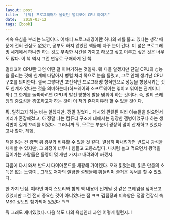 ```yaml
---
layout: post
title:  "[책] 프로그래머가 몰랐던 멀티코어 CPU 이야기"
date:   2018-03-12
tags: [book]
---
```


  계속 욕심을 부리는 느낌이다. 어차피 프로그래밍이란 하나의 궤를 뚫고 있다는 생각 때문에 전혀 관심도 없었고, 공부도 하지 않았던 책들에 자꾸 눈이 간다. 이 넓은 프로그래밍 세계에서 하나만 하는 것도 부족한 시간을 가지고 해보고 싶고 이루고 싶은 것은 너무도 많다. 이 책 역시 그런 연유로 구매하게 된 책.

  멀티코어 CPU란 과연 어떤 걸 이야기하는 것일까. 뭐 다들 알겠지만 단일 CPU의 성능을 올리는 것에 한계에 다달아서 병렬 처리 쪽으로 눈을 돌렸고, 그로 인해 생겨난 CPU 구조를 의미한다. 결국 그렇다면 고전적인 프로그래밍 형식만으로 성능을 향상시키는 것도 한계가 있다는 것을 의미하는데(하드웨어와 소프트웨어는 엮이고 엮이는 관계이니까.) 그 한계를 돌파하려면 CPU의 발전 방향에 발을 맞춰야 하는 것이다. 즉, 멀티 쓰레딩의 중요성을 강조하고자 하는 것이 이 책의 존재이유라 할 수 있을 것이다.

  뭐, 말하고자 하는 바는 알겠지만, 정말 길었다.. 캐시와 관련된 여러 이슈들을 읽으면서 머리가 혼잡해졌고, 아 정말 나는 컴퓨터 구조에 대해서는 굉장한 잼병이었구나 하는 생각만이 길게 꼬리를 이었다.. 그러니까 뭐, 모르는 부분이 굉장히 많이 산재하고 있었다고나 할까. 헤헷.

  책을 읽는 건 광맥 위 광부와 비유할 수 있을 것 같다. 열심히 파내려가면 반드시 광석을 채취할 수 있지만, 그 과정이 너무나 힘들고 고통스럽다. 나처럼 놀고 먹으면서 광맥을 짚어가는 사람들은 돌멩이 몇 개만 가지고 내려와야 하겠지.

  다음에 다시 와서 반드시 다이아몬드를 채광해 가야겠다. 오래 읽었는데, 읽은 만큼의 소득은 없는 느낌이.. 그래도 저자의 깔끔한 설명들에 휘둘리며 즐거운 독서를 할 수 있었다.

  한 가지 단점..이라면 마치 스토리와 함께 책 내용이 전개될 것 같은 프레임을 덮어쓰고 있었지만 그건 전혀 중요한 것이 아니었다는 점 ㅋㅋ 김팀장과 미숙양은 정말 건강식 속 MSG 정도만 첨가되어 있었다 ㅋㅋ

  뭐 그래도 재미있었다. 다음 책도 나의 욕심인데 과연 어떻게 될런지..!